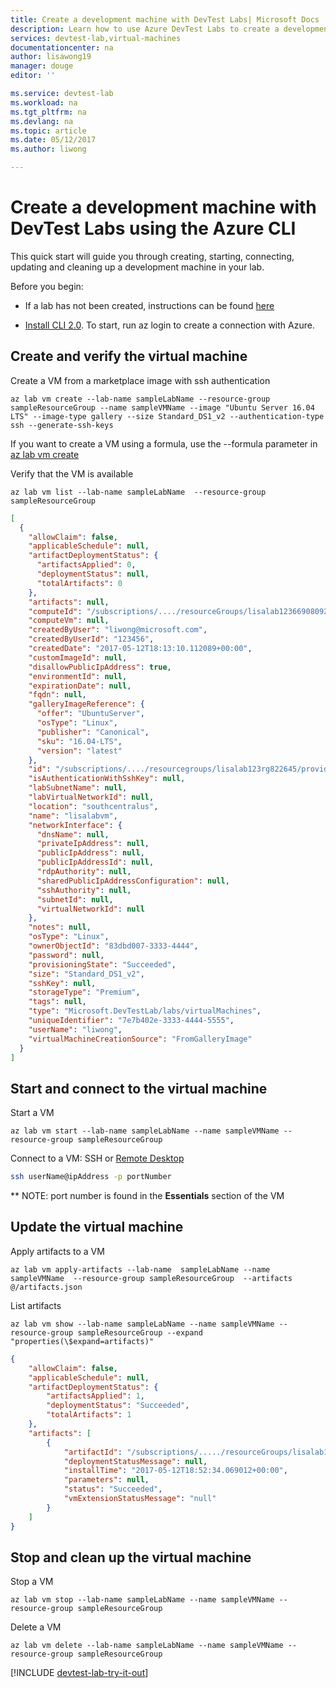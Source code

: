 ```yaml
---
title: Create a development machine with DevTest Labs| Microsoft Docs
description: Learn how to use Azure DevTest Labs to create a development machine with Azure CLI 2.0
services: devtest-lab,virtual-machines
documentationcenter: na
author: lisawong19
manager: douge
editor: ''

ms.service: devtest-lab
ms.workload: na
ms.tgt_pltfrm: na
ms.devlang: na
ms.topic: article
ms.date: 05/12/2017
ms.author: liwong

---
```

# Create a development machine with DevTest Labs using the Azure CLI
This quick start will guide you through creating, starting, connecting, updating and cleaning up a development machine in your lab. 

Before you begin:

* If a lab has not been created, instructions can be found [here](devtest-lab-create-lab.md)

* [Install CLI 2.0](https://docs.microsoft.com/en-us/cli/azure/install-azure-cli). To start, run az login to create a connection with Azure. 

## Create and verify the virtual machine 
Create a VM from a marketplace image with ssh authentication
```azurecli
az lab vm create --lab-name sampleLabName --resource-group sampleResourceGroup --name sampleVMName --image "Ubuntu Server 16.04 LTS" --image-type gallery --size Standard_DS1_v2 --authentication-type  ssh --generate-ssh-keys
```
If you want to create a VM using a formula, use the --formula parameter in [az lab vm create](https://docs.microsoft.com/en-us/cli/azure/lab/vm#create)


Verify that the VM is available 
```azurecli
az lab vm list --lab-name sampleLabName  --resource-group sampleResourceGroup  
```
```json
[
  {
    "allowClaim": false,
    "applicableSchedule": null,
    "artifactDeploymentStatus": {
      "artifactsApplied": 0,
      "deploymentStatus": null,
      "totalArtifacts": 0
    },
    "artifacts": null,
    "computeId": "/subscriptions/..../resourceGroups/lisalab123669080926004/providers/Microsoft.Compute/virtualMachines/lisalabvm",
    "computeVm": null,
    "createdByUser": "liwong@microsoft.com",
    "createdByUserId": "123456",
    "createdDate": "2017-05-12T18:13:10.112089+00:00",
    "customImageId": null,
    "disallowPublicIpAddress": true,
    "environmentId": null,
    "expirationDate": null,
    "fqdn": null,
    "galleryImageReference": {
      "offer": "UbuntuServer",
      "osType": "Linux",
      "publisher": "Canonical",
      "sku": "16.04-LTS",
      "version": "latest"
    },
    "id": "/subscriptions/..../resourcegroups/lisalab123rg822645/providers/microsoft.devtestlab/labs/lisalab123/virtualmachines/lisalabvm",
    "isAuthenticationWithSshKey": null,
    "labSubnetName": null,
    "labVirtualNetworkId": null,
    "location": "southcentralus",
    "name": "lisalabvm",
    "networkInterface": {
      "dnsName": null,
      "privateIpAddress": null,
      "publicIpAddress": null,
      "publicIpAddressId": null,
      "rdpAuthority": null,
      "sharedPublicIpAddressConfiguration": null,
      "sshAuthority": null,
      "subnetId": null,
      "virtualNetworkId": null
    },
    "notes": null,
    "osType": "Linux",
    "ownerObjectId": "83dbd007-3333-4444",
    "password": null,
    "provisioningState": "Succeeded",
    "size": "Standard_DS1_v2",
    "sshKey": null,
    "storageType": "Premium",
    "tags": null,
    "type": "Microsoft.DevTestLab/labs/virtualMachines",
    "uniqueIdentifier": "7e7b402e-3333-4444-5555",
    "userName": "liwong",
    "virtualMachineCreationSource": "FromGalleryImage"
  }
]
```

## Start and connect to the virtual machine
Start a VM
```azurecli
az lab vm start --lab-name sampleLabName --name sampleVMName --resource-group sampleResourceGroup
```

Connect to a VM: SSH or [Remote Desktop](https://docs.microsoft.com/en-us/azure/virtual-machines/windows/connect-logon)
```bash
ssh userName@ipAddress -p portNumber
```
** NOTE: port number is found in the **Essentials** section of the VM

## Update the virtual machine
Apply artifacts to a VM
```azurecli
az lab vm apply-artifacts --lab-name  sampleLabName --name sampleVMName  --resource-group sampleResourceGroup  --artifacts @/artifacts.json
```

List artifacts 
```azurecli
az lab vm show --lab-name sampleLabName --name sampleVMName --resource-group sampleResourceGroup --expand "properties(\$expand=artifacts)"
```
```json
{
	"allowClaim": false,
	"applicableSchedule": null,
	"artifactDeploymentStatus": {
		"artifactsApplied": 1,
		"deploymentStatus": "Succeeded",
		"totalArtifacts": 1
	},
	"artifacts": [
		{
			"artifactId": "/subscriptions/...../resourceGroups/lisalab123RG822645/providers/Microsoft.DevTestLab/labs/lisalab123/artifactSources/public repo/artifacts/linux-install-nodejs",
			"deploymentStatusMessage": null,
			"installTime": "2017-05-12T18:52:34.069012+00:00",
			"parameters": null,
			"status": "Succeeded",
			"vmExtensionStatusMessage": "null"
		}
	]
}
```

## Stop and clean up the virtual machine    
Stop a VM
```azurecli
az lab vm stop --lab-name sampleLabName --name sampleVMName --resource-group sampleResourceGroup
```

Delete a VM
```azurecli
az lab vm delete --lab-name sampleLabName --name sampleVMName --resource-group sampleResourceGroup
```

[!INCLUDE [devtest-lab-try-it-out](../../includes/devtest-lab-try-it-out.md)]